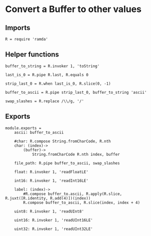 # Convert a Buffer to other values

## Imports

	R = require 'ramda'


## Helper functions

	buffer_to_string = R.invoker 1, 'toString'

	last_is_0 = R.pipe R.last, R.equals 0

	strip_last_0 = R.when last_is_0, R.slice(0, -1)

	buffer_to_ascii = R.pipe strip_last_0, buffer_to_string 'ascii'

	swap_slashes = R.replace /\\/g, '/'


## Exports

	module.exports =
		ascii: buffer_to_ascii

		#char: R.compose String.fromCharCode, R.nth
		char: (index)->
			(buffer)->
				String.fromCharCode R.nth index, buffer

		file_path: R.pipe buffer_to_ascii, swap_slashes

		float: R.invoker 1, 'readFloatLE'

		int16: R.invoker 1, 'readInt16LE'

		label: (index)->
			#R.compose buffer_to.ascii, R.apply(R.slice, R.juxt([R.identity, R.add(4)])(index))
			R.compose buffer_to_ascii, R.slice(index, index + 4)

		uint8: R.invoker 1, 'readUInt8'

		uint16: R.invoker 1, 'readUInt16LE'

		uint32: R.invoker 1, 'readUInt32LE'
